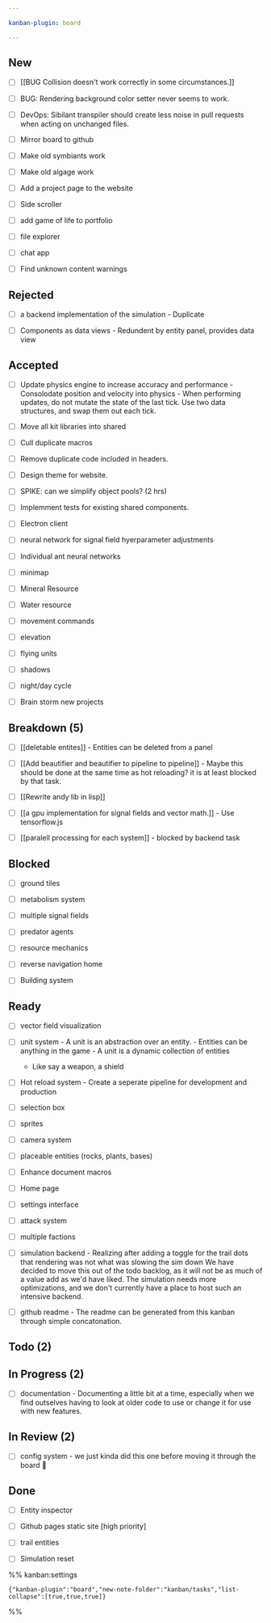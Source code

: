 ```yaml
---

kanban-plugin: board

---
```


## New

- [ ] [[BUG Collision doesn't work correctly in some circumstances.]]
- [ ] BUG: Rendering background color setter never seems to work.
- [ ] DevOps: Sibilant transpiler should create less noise in pull requests when acting on unchanged files.
- [ ] Mirror board to github
- [ ] Make old symbiants work
- [ ] Make old algage work
- [ ] Add a project page to the website
- [ ] Side scroller
- [ ] add game of life to portfolio
- [ ] file explorer
- [ ] chat app
- [ ] Find unknown content warnings


## Rejected

- [ ] a backend implementation of the simulation
	  - Duplicate
- [ ] Components as data views
	  - Redundent by entity panel, provides data view


## Accepted

- [ ] Update physics engine to increase accuracy and performance
	  - Consolodate position and velocity into physics
	  - When performing updates, do not mutate the state of the
	last tick. Use two data structures, and swap them out each tick.
- [ ] Move all kit libraries into shared
- [ ] Cull duplicate macros
- [ ] Remove duplicate code included in headers.
- [ ] Design theme for website.
- [ ] SPIKE: can we simplify object pools? (2 hrs)
- [ ] Implemment tests for existing shared components.
- [ ] Electron client
- [ ] neural network for signal field hyerparameter adjustments
- [ ] Individual ant neural networks
- [ ] minimap
- [ ] Mineral Resource
- [ ] Water resource
- [ ] movement commands
- [ ] elevation
- [ ] flying units
- [ ] shadows
- [ ] night/day cycle
- [ ] Brain storm new projects


## Breakdown (5)

- [ ] [[deletable entites]]
	  - Entities can be deleted from a panel
- [ ] [[Add beautifier and beautifier to pipeline to pipeline]]
	  - Maybe this should be done at the same time as hot reloading? it is at least blocked by that task.
- [ ] [[Rewrite andy lib in lisp]]
- [ ] [[a gpu implementation for signal fields and vector math.]]
	  - Use tensorflow.js
- [ ] [[paralell processing for each system]]
	  - blocked by backend task


## Blocked

- [ ] ground tiles
- [ ] metabolism system
- [ ] multiple signal fields
- [ ] predator agents
- [ ] resource mechanics
- [ ] reverse navigation home
- [ ] Building system


## Ready

- [ ] vector field visualization
- [ ] unit system
	  - A unit is an abstraction over an entity.
	  - Entities can be anything in the game
	  - A unit is a dynamic collection of entities
	- Like say a weapon, a shield
- [ ] Hot reload system
	  - Create a seperate pipeline for development and production
- [ ] selection box
- [ ] sprites
- [ ] camera system
- [ ] placeable entities (rocks, plants, bases)
- [ ] Enhance document macros
- [ ] Home page
- [ ] settings interface
- [ ] attack system
- [ ] multiple factions
- [ ] simulation backend
	  - Realizing after adding a toggle for the trail dots that rendering was not what was slowing the sim down
	We have decided to move this out of the todo backlog, as it will not be as much of a value add as we'd 
	have liked. The simulation needs more optimizations, and we don't currently have a place to host such an intensive backend.
- [ ] github readme
	  - The readme can be generated from this kanban through simple concatonation.


## Todo (2)



## In Progress (2)

- [ ] documentation
	  - Documenting a little bit at a time, especially when we find outselves having to look at older code to use or change it for use with new features.


## In Review (2)

- [ ] config system
	  - we just kinda did this one before moving it through the board :shrug:


## Done

- [ ] Entity inspector
- [ ] Github pages static site [high priority]
- [ ] trail entities
- [ ] Simulation reset




%% kanban:settings
```
{"kanban-plugin":"board","new-note-folder":"kanban/tasks","list-collapse":[true,true,true]}
```
%%